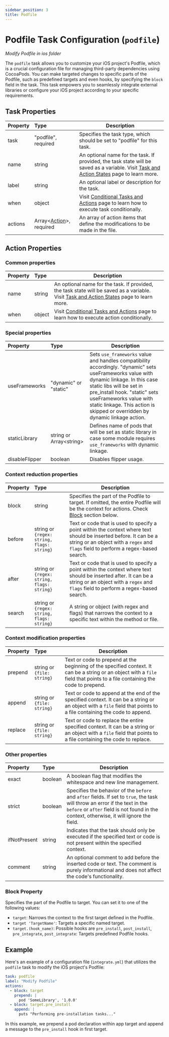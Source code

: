 ```yaml
---
sidebar_position: 3
title: Podfile
---
```

# Podfile Task Configuration (`podfile`)
_Modify Podfile in ios folder_

The `podfile` task allows you to customize your iOS project's Podfile, which is a crucial configuration file for managing third-party dependencies using CocoaPods. You can make targeted changes to specific parts of the Podfile, such as predefined targets and even hooks, by specifying the `block` field in the task. This task empowers you to seamlessly integrate external libraries or configure your iOS project according to your specific requirements.

## Task Properties

| Property | Type                                            | Description                                                                                                                                                  |
|:---------|:------------------------------------------------|--------------------------------------------------------------------------------------------------------------------------------------------------------------|
| task     | "podfile", required                             | Specifies the task type, which should be set to "podfile" for this task.                                                                                     |
| name     | string                                          | An optional name for the task. If provided, the task state will be saved as a variable. Visit [Task and Action States](../../states) page to learn more. |
| label    | string                                          | An optional label or description for the task.                                                                                                               |
| when     | object                                          | Visit [Conditional Tasks and Actions](../../when) page to learn how to execute task conditionally.                                                       |
| actions  | Array\<[Action](#action-properties)\>, required | An array of action items that define the modifications to be made in the file.                                                                               |

## Action Properties

### Common properties

| Property   | Type                                       | Description                                                                                                                                                                                             |
|:-----------|:-------------------------------------------|---------------------------------------------------------------------------------------------------------------------------------------------------------------------------------------------------------|
| name       | string                                     | An optional name for the task. If provided, the task state will be saved as a variable. Visit [Task and Action States](../../states) page to learn more.                                            |
| when       | object                                     | Visit [Conditional Tasks and Actions](../../when)  page to learn how to execute action conditionally.                                                                                               |

### Special properties

| Property        | Type                                  | Description                                                                                                                                                                                                                                                                                                  |
|:----------------|:--------------------------------------|--------------------------------------------------------------------------------------------------------------------------------------------------------------------------------------------------------------------------------------------------------------------------------------------------------------|
| useFrameworks   | "dynamic" or "static"                 | Sets `use_frameworks` value and handles compatibility accordingly. "dynamic" sets useFrameworks value with dynamic linkage. In this case static libs will be set in pre_install hook. "static" sets useFrameworks value with static linkage. This action is skipped or overridden by dynamic linkage action. |
| staticLibrary   | string or Array\<string\>             | Defines name of pods that will be set as static library in case some module requires `use_frameworks` with dynamic linkage.                                                                                                                                                                                  |
| disableFlipper  | boolean                               | Disables flipper usage.                                                                                                                                                                                                                                                                                      |

### Context reduction properties

| Property | Type                                       | Description                                                                                                                                                                                             |
|:---------|:-------------------------------------------|---------------------------------------------------------------------------------------------------------------------------------------------------------------------------------------------------------|
| block    | string                                     | Specifies the part of the Podfile to target. If omitted, the entire Podfile will be the context for actions. Check [Block](#block-property) section below.                                              |
| before   | string or `{regex: string, flags: string}` | Text or code that is used to specify a point within the context where text should be inserted before. It can be a string or an object with a `regex` and `flags` field to perform a regex-based search. |
| after    | string or `{regex: string, flags: string}` | Text or code that is used to specify a point within the context where text should be inserted after. It can be a string or an object with a `regex` and `flags` field to perform a regex-based search.  |
| search   | string or `{regex: string, flags: string}` | A string or object (with regex and flags) that narrows the context to a specific text within the method or file.                                                                                        |

### Context modification properties

| Property  | Type                       | Description                                                                                                                                                                  |
|:----------|:---------------------------|------------------------------------------------------------------------------------------------------------------------------------------------------------------------------|
| prepend   | string or `{file: string}` | Text or code to prepend at the beginning of the specified context. It can be a string or an object with a `file` field that points to a file containing the code to prepend. |
| append    | string or `{file: string}` | Text or code to append at the end of the specified context. It can be a string or an object with a `file` field that points to a file containing the code to append.         |
| replace   | string or `{file: string}` | Text or code to replace the entire specified context. It can be a string or an object with a `file` field that points to a file containing the code to replace.              |

### Other properties

| Property       | Type    | Description                                                                                                                                                                                                                                   |
|:---------------|:--------|-----------------------------------------------------------------------------------------------------------------------------------------------------------------------------------------------------------------------------------------------|
| exact          | boolean | A boolean flag that modifies the whitespace and new line management.                                                                                                                                                                          |
| strict         | boolean | Specifies the behavior of the `before` and `after` fields. If set to `true`, the task will throw an error if the text in the `before` or `after` field is not found in the context, otherwise, it will ignore the field.                      |
| ifNotPresent   | string  | Indicates that the task should only be executed if the specified text or code is not present within the specified context.                                                                                                                    |
| comment        | string  | An optional comment to add before the inserted code or text. The comment is purely informational and does not affect the code's functionality.                                                                                                |

### Block Property
Specifies the part of the Podfile to target. You can set it to one of the following values:
-   `target`: Narrows the context to the first target defined in the Podfile.
-   `target 'TargetName'`: Targets a specific named target.
-   `target.(hook_name)`: Possible hooks are `pre_install`, `post_install`, `pre_integrate`, `post_integrate`: Targets predefined Podfile hooks.

## Example

Here's an example of a configuration file (`integrate.yml`) that utilizes the `podfile` task to modify the iOS project's Podfile:

```yaml
task: podfile
label: "Modify Podfile"
actions:
  - block: target
    prepend: |
      pod 'SomeLibrary', '1.0.0'
  - block: target.pre_install
    append: |
      puts "Performing pre-installation tasks..."
```

In this example, we prepend a pod declaration within app target and append a message to the `pre_install` hook in first target.
